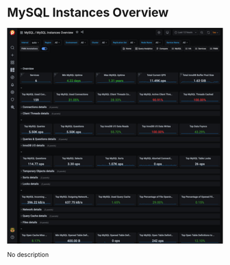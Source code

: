 # MySQL Instances Overview

![!image](../../_images/PMM_MySQL_Instances_Overview.jpg)

No description
